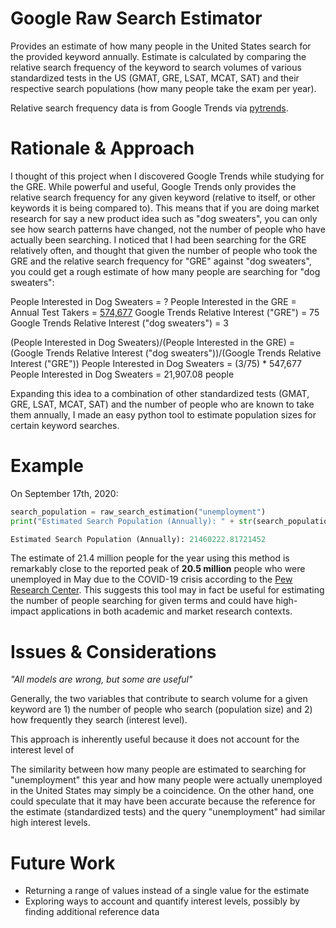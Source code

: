 # Google Raw Search Estimator
Provides an estimate of how many people in the United States search for the provided keyword annually. Estimate is calculated by comparing the relative search frequency of the keyword to search volumes of various standardized tests in the US (GMAT, GRE, LSAT, MCAT, SAT) and their respective search populations (how many people take the exam per year).

Relative search frequency data is from Google Trends via [pytrends](https://github.com/GeneralMills/pytrends). 

# Rationale & Approach
I thought of this project when I discovered Google Trends while studying for the GRE. While powerful and useful, Google Trends only provides the relative search frequency for any given keyword (relative to itself, or other keywords it is being compared to). This means that if you are doing market research for say a new product idea such as "dog sweaters", you can only see how search patterns have changed, not the number of people who have actually been searching. I noticed that I had been searching for the GRE relatively often, and thought that given the number of people who took the GRE and the relative search frequency for "GRE" against "dog sweaters", you could get a rough estimate of how many people are searching for "dog sweaters":

People Interested in Dog Sweaters  = ?
People Interested in the GRE = Annual Test Takers = [574,677](https://www.ets.org/s/gre/pdf/snapshot_test_taker_data_2016.pdf)
Google Trends Relative Interest ("GRE") = 75
Google Trends Relative Interest ("dog sweaters") =  3

(People Interested in Dog Sweaters)/(People Interested in the GRE) = (Google Trends Relative Interest ("dog sweaters"))/(Google Trends Relative Interest ("GRE"))
People Interested in Dog Sweaters = (3/75) * 547,677
People Interested in Dog Sweaters = 21,907.08 people

Expanding this idea to a combination of other standardized tests (GMAT, GRE, LSAT, MCAT, SAT) and the number of people who are known to take them annually, I made an easy python tool to estimate population sizes for certain keyword searches. 

# Example
On September 17th, 2020:
```python
search_population = raw_search_estimation("unemployment")
print("Estimated Search Population (Annually): " + str(search_population))

Estimated Search Population (Annually): 21460222.81721452
```

The estimate of 21.4 million people for the year using this method is remarkably close to the reported peak of **20.5 million** people who were unemployed in May due to the COVID-19 crisis according to the [Pew Research Center](https://www.pewresearch.org/fact-tank/2020/06/11/unemployment-rose-higher-in-three-months-of-covid-19-than-it-did-in-two-years-of-the-great-recession/#:~:text=Unemployment%20rose%20higher%20in%20three,years%20of%20the%20Great%20Recession&text=The%20COVID%2D19%20outbreak%20and,20.5%20million%20in%20May%202020.). This suggests this tool may in fact be useful for estimating the number of people searching for given terms and could have high-impact applications in both academic and market research contexts.

# Issues & Considerations
*"All models are wrong, but some are useful"*

Generally, the two variables that contribute to search volume for a given keyword are 1) the number of people who search (population size) and 2) how frequently they search (interest level).

This approach is inherently useful because it does not account for the interest level of 

The similarity between how many people are estimated to searching for "unemployment" this year and how many people were actually unemployed in the United States may simply be a coincidence. On the other hand, one could speculate that it may have been accurate because the reference for the estimate (standardized tests) and the query "unemployment" had similar high interest levels.

# Future Work
* Returning a range of values instead of a single value for the estimate
* Exploring ways to account and quantify interest levels, possibly by finding additional reference data
 
